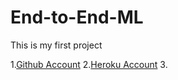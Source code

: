 # End-to-End-ML
This is my first project

1.[Github Account](https://www.github.com)
2.[Heroku Account](https://dashboard.heroku.com/login)
3.
